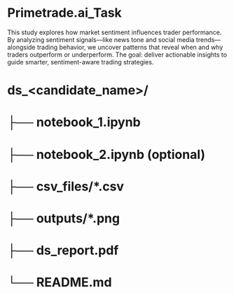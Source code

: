 # Primetrade.ai_Task
This study explores how market sentiment influences trader performance. By analyzing sentiment signals—like news tone and social media trends—alongside trading behavior, we uncover patterns that reveal when and why traders outperform or underperform. The goal: deliver actionable insights to guide smarter, sentiment-aware trading strategies.


# ds_<candidate_name>/
# ├── notebook_1.ipynb
# ├── notebook_2.ipynb   (optional)
# ├── csv_files/*.csv
# ├── outputs/*.png
# ├── ds_report.pdf
# └── README.md

